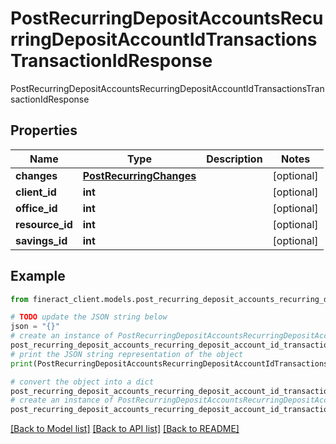 # PostRecurringDepositAccountsRecurringDepositAccountIdTransactionsTransactionIdResponse

PostRecurringDepositAccountsRecurringDepositAccountIdTransactionsTransactionIdResponse

## Properties

Name | Type | Description | Notes
------------ | ------------- | ------------- | -------------
**changes** | [**PostRecurringChanges**](PostRecurringChanges.md) |  | [optional] 
**client_id** | **int** |  | [optional] 
**office_id** | **int** |  | [optional] 
**resource_id** | **int** |  | [optional] 
**savings_id** | **int** |  | [optional] 

## Example

```python
from fineract_client.models.post_recurring_deposit_accounts_recurring_deposit_account_id_transactions_transaction_id_response import PostRecurringDepositAccountsRecurringDepositAccountIdTransactionsTransactionIdResponse

# TODO update the JSON string below
json = "{}"
# create an instance of PostRecurringDepositAccountsRecurringDepositAccountIdTransactionsTransactionIdResponse from a JSON string
post_recurring_deposit_accounts_recurring_deposit_account_id_transactions_transaction_id_response_instance = PostRecurringDepositAccountsRecurringDepositAccountIdTransactionsTransactionIdResponse.from_json(json)
# print the JSON string representation of the object
print(PostRecurringDepositAccountsRecurringDepositAccountIdTransactionsTransactionIdResponse.to_json())

# convert the object into a dict
post_recurring_deposit_accounts_recurring_deposit_account_id_transactions_transaction_id_response_dict = post_recurring_deposit_accounts_recurring_deposit_account_id_transactions_transaction_id_response_instance.to_dict()
# create an instance of PostRecurringDepositAccountsRecurringDepositAccountIdTransactionsTransactionIdResponse from a dict
post_recurring_deposit_accounts_recurring_deposit_account_id_transactions_transaction_id_response_from_dict = PostRecurringDepositAccountsRecurringDepositAccountIdTransactionsTransactionIdResponse.from_dict(post_recurring_deposit_accounts_recurring_deposit_account_id_transactions_transaction_id_response_dict)
```
[[Back to Model list]](../README.md#documentation-for-models) [[Back to API list]](../README.md#documentation-for-api-endpoints) [[Back to README]](../README.md)


